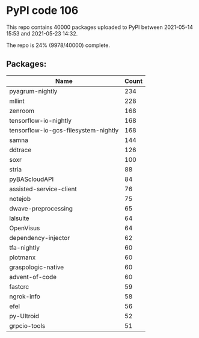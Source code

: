 # PyPI code 106

This repo contains 40000 packages uploaded to PyPI between 
2021-05-14 15:53 and 2021-05-23 14:32.

The repo is 24% (9978/40000) complete.

## Packages:

| Name  | Count |
| ----- | ----- |
| pyagrum-nightly | 234 |
| mllint | 228 |
| zenroom | 168 |
| tensorflow-io-nightly | 168 |
| tensorflow-io-gcs-filesystem-nightly | 168 |
| samna | 144 |
| ddtrace | 126 |
| soxr | 100 |
| stria | 88 |
| pyBAScloudAPI | 84 |
| assisted-service-client | 76 |
| notejob | 75 |
| dwave-preprocessing | 65 |
| lalsuite | 64 |
| OpenVisus | 64 |
| dependency-injector | 62 |
| tfa-nightly | 60 |
| plotmanx | 60 |
| graspologic-native | 60 |
| advent-of-code | 60 |
| fastcrc | 59 |
| ngrok-info | 58 |
| efel | 56 |
| py-Ultroid | 52 |
| grpcio-tools | 51 |


